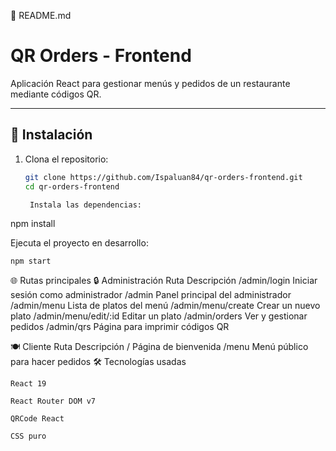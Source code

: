 📄 README.md

# QR Orders - Frontend

Aplicación React para gestionar menús y pedidos de un restaurante mediante códigos QR.

---

## 🚀 Instalación

1. Clona el repositorio:
   ```bash
   git clone https://github.com/Ispaluan84/qr-orders-frontend.git
   cd qr-orders-frontend

    Instala las dependencias:

npm install

Ejecuta el proyecto en desarrollo:

    npm start

🌐 Rutas principales
🔒 Administración
Ruta	Descripción
/admin/login	Iniciar sesión como administrador
/admin	Panel principal del administrador
/admin/menu	Lista de platos del menú
/admin/menu/create	Crear un nuevo plato
/admin/menu/edit/:id	Editar un plato
/admin/orders	Ver y gestionar pedidos
/admin/qrs	Página para imprimir códigos QR

🍽️ Cliente
Ruta	Descripción
/	Página de bienvenida
/menu	Menú público para hacer pedidos
🛠️ Tecnologías usadas

    React 19

    React Router DOM v7

    QRCode React

    CSS puro 






